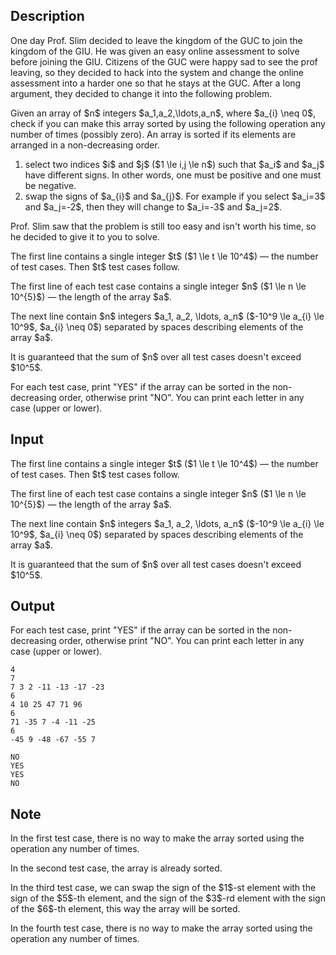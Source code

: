 ## Description

<div><p><span class="tex-font-style-it">One day Prof. Slim decided to leave the kingdom of the GUC to join the kingdom of the GIU. He was given an easy online assessment to solve before joining the GIU. Citizens of the GUC were <span class="tex-font-style-striked">happy</span> sad to see the prof leaving, so they decided to hack into the system and change the online assessment into a harder one so that he stays at the GUC. After a long argument, they decided to change it into the following problem.</span></p><p>Given an array of $n$ integers $a_1,a_2,\ldots,a_n$, <span class="tex-font-style-bf">where $a_{i} \neq 0$</span>, check if you can make this array sorted by using the following operation any number of times (possibly zero). An array is sorted if its elements are arranged in a non-decreasing order.</p><ol> <li> select two indices $i$ and $j$ ($1 \le i,j \le n$) such that $a_i$ and $a_j$ have <span class="tex-font-style-bf">different signs</span>. In other words, one must be positive and one must be negative. </li><li> swap the <span class="tex-font-style-bf">signs</span> of $a_{i}$ and $a_{j}$. For example if you select $a_i=3$ and $a_j=-2$, then they will change to $a_i=-3$ and $a_j=2$. </li></ol><p>Prof. Slim saw that the problem is still too easy and isn't worth his time, so he decided to give it to you to solve.</p></div><div class="input-specification"><p>The first line contains a single integer $t$ ($1 \le t \le 10^4$) — the number of test cases. Then $t$ test cases follow.</p><p>The first line of each test case contains a single integer $n$ ($1 \le n \le 10^{5}$) — the length of the array $a$.</p><p>The next line contain $n$ integers $a_1, a_2, \ldots, a_n$ ($-10^9 \le a_{i} \le 10^9$, $a_{i} \neq 0$) separated by spaces describing elements of the array $a$. </p><p>It is guaranteed that the sum of $n$ over all test cases doesn't exceed $10^5$.</p></div><div class="output-specification"><p>For each test case, print "<span class="tex-font-style-tt">YES</span>" if the array can be sorted in the non-decreasing order, otherwise print "<span class="tex-font-style-tt">NO</span>". You can print each letter in any case (upper or lower).</p></div>

## Input

<p>The first line contains a single integer $t$ ($1 \le t \le 10^4$) — the number of test cases. Then $t$ test cases follow.</p><p>The first line of each test case contains a single integer $n$ ($1 \le n \le 10^{5}$) — the length of the array $a$.</p><p>The next line contain $n$ integers $a_1, a_2, \ldots, a_n$ ($-10^9 \le a_{i} \le 10^9$, $a_{i} \neq 0$) separated by spaces describing elements of the array $a$. </p><p>It is guaranteed that the sum of $n$ over all test cases doesn't exceed $10^5$.</p>

## Output

<p>For each test case, print "<span class="tex-font-style-tt">YES</span>" if the array can be sorted in the non-decreasing order, otherwise print "<span class="tex-font-style-tt">NO</span>". You can print each letter in any case (upper or lower).</p>





```input1|2,3,6,7
4
7
7 3 2 -11 -13 -17 -23
6
4 10 25 47 71 96
6
71 -35 7 -4 -11 -25
6
-45 9 -48 -67 -55 7
```




```output1
NO
YES
YES
NO
```



## Note

<p>In the first test case, there is no way to make the array sorted using the operation any number of times.</p><p>In the second test case, the array is already sorted.</p><p>In the third test case, we can swap the sign of the $1$-st element with the sign of the $5$-th element, and the sign of the $3$-rd element with the sign of the $6$-th element, this way the array will be sorted.</p><p>In the fourth test case, there is no way to make the array sorted using the operation any number of times.</p>
